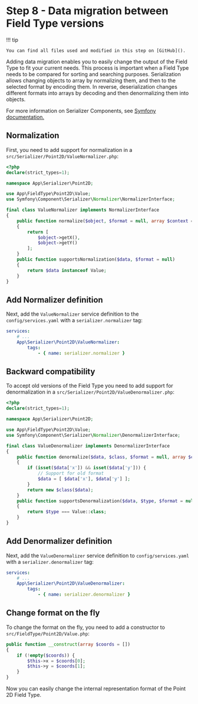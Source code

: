 # Step 8 -  Data migration between Field Type versions

!!! tip

    You can find all files used and modified in this step on [GitHub]().

Adding data migration enables you to easily change the output of the Field Type to fit your current needs.
This process is important when a Field Type needs to be compared for sorting and searching purposes.
Serialization allows changing objects to array by normalizing them, and then to the selected format by encoding them.
In reverse, deserialization changes different formats into arrays by decoding and then denormalizing them into objects.

For more information on Serializer Components, see [Symfony documentation.](https://symfony.com/doc/4.3/components/serializer.html)

## Normalization 

First, you need to add support for normalization in a `src/Serializer/Point2D/ValueNormalizer.php`:

```php
<?php
declare(strict_types=1);

namespace App\Serializer\Point2D;

use App\FieldType\Point2D\Value;
use Symfony\Component\Serializer\Normalizer\NormalizerInterface;

final class ValueNormalizer implements NormalizerInterface
{
    public function normalize($object, $format = null, array $context = [])
    {
        return [
            $object->getX(),
            $object->getY()
        ];
    }
    public function supportsNormalization($data, $format = null)
    {
        return $data instanceof Value;
    }
}
```

##  Add Normalizer definition

Next, add the `ValueNormalizer` service definition to the `config/services.yaml` with a `serializer.normalizer` tag:
 
```yaml
services:
    # ...
    App\Serializer\Point2D\ValueNormalizer:
        tags:
            - { name: serializer.normalizer }
```

## Backward compatibility

To accept old versions of the Field Type you need to add support for denormalization in a `src/Serializer/Point2D/ValueDenormalizer.php`:

```php
<?php
declare(strict_types=1);

namespace App\Serializer\Point2D;

use App\FieldType\Point2D\Value;
use Symfony\Component\Serializer\Normalizer\DenormalizerInterface;

final class ValueDenormalizer implements DenormalizerInterface
{
    public function denormalize($data, $class, $format = null, array $context = [])
    {
        if (isset($data['x']) && isset($data['y'])) {
            // Support for old format
            $data = [ $data['x'], $data['y'] ];
        }
        return new $class($data);
    }
    public function supportsDenormalization($data, $type, $format = null)
    {
        return $type === Value::class;
    }
}
```

## Add Denormalizer definition

Next, add the `ValueDenormalizer` service definition to `config/services.yaml` with a `serializer.denormalizer` tag:
 
```yaml
services:
    # ...
    App\Serializer\Point2D\ValueDenormalizer:
        tags:
            - { name: serializer.denormalizer }
```

## Change format on the fly

To change the format on the fly, you need to add a constructor to `src/FieldType/Point2D/Value.php`:

```php
public function __construct(array $coords = [])
{
    if (!empty($coords)) {
        $this->x = $coords[0];
        $this->y = $coords[1];
    }
}
```

Now you can easily change the internal representation format of the Point 2D Field Type.
